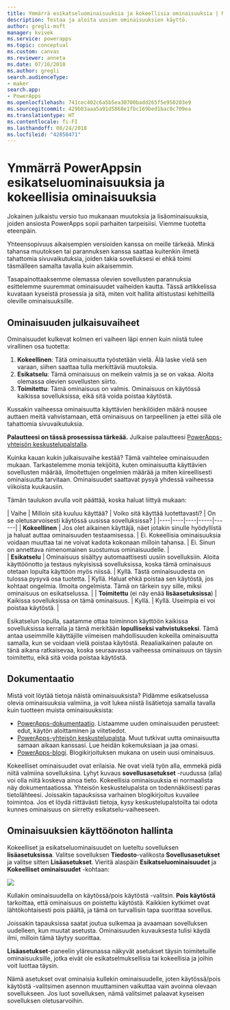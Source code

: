 ```yaml
---
title: Ymmärrä esikatseluominaisuuksia ja kokeellisia ominaisuuksia | Microsoft Docs
description: Testaa ja aloita uusien ominaisuuksien käyttö.
author: gregli-msft
manager: kvivek
ms.service: powerapps
ms.topic: conceptual
ms.custom: canvas
ms.reviewer: anneta
ms.date: 07/16/2018
ms.author: gregli
search.audienceType:
- maker
search.app:
- PowerApps
ms.openlocfilehash: 741cec402c6a5b5ea30700badd265f5e950203e9
ms.sourcegitcommit: 429b83aaa5a91d5868e1fbc169bed1bac0c709ea
ms.translationtype: HT
ms.contentlocale: fi-FI
ms.lasthandoff: 08/24/2018
ms.locfileid: "42858471"
---
```

# <a name="understand-experimental-and-preview-features-in-powerapps"></a>Ymmärrä PowerAppsin esikatseluominaisuuksia ja kokeellisia ominaisuuksia

Jokainen julkaistu versio tuo mukanaan muutoksia ja lisäominaisuuksia, joiden ansiosta PowerApps sopii parhaiten tarpeisiisi. Viemme tuotetta eteenpäin.  

Yhteensopivuus aikaisempien versioiden kanssa on meille tärkeää. Minkä tahansa muutoksen tai parannuksen kanssa saattaa kuitenkin ilmetä tahattomia sivuvaikutuksia, joiden takia sovelluksesi ei ehkä toimi täsmälleen samalta tavalla kuin aikaisemmin.

Tasapainottaaksemme olemassa olevien sovellusten parannuksia esittelemme suuremmat ominaisuudet vaiheiden kautta. Tässä artikkelissa kuvataan kyseistä prosessia ja sitä, miten voit hallita altistustasi kehitteillä oleville ominaisuuksille.

## <a name="feature-roll-out-stages"></a>Ominaisuuden julkaisuvaiheet

Ominaisuudet kulkevat kolmen eri vaiheen läpi ennen kuin niistä tulee virallinen osa tuotetta:

1. **Kokeellinen**: Tätä ominaisuutta työstetään vielä. Älä laske vielä sen varaan, siihen saattaa tulla merkittäviä muutoksia.
1. **Esikatselu**: Tämä ominaisuus on melkein valmis ja se on vakaa. Aloita olemassa olevien sovellusten siirto.
1. **Toimitettu**: Tämä ominaisuus on valmis. Ominaisuus on käytössä kaikissa sovelluksissa, eikä sitä voida poistaa käytöstä.

Kussakin vaiheessa ominaisuutta käyttävien henkilöiden määrä nousee auttaen meitä vahvistamaan, että ominaisuus on tarpeellinen ja ettei sillä ole tahattomia sivuvaikutuksia.

**Palautteesi on tässä prosessissa tärkeää.**  Julkaise palautteesi [PowerApps-yhteisön keskustelupalstalla](https://powerusers.microsoft.com/t5/PowerApps-Community/ct-p/PowerApps1).

Kuinka kauan kukin julkaisuvaihe kestää? Tämä vaihtelee ominaisuuden mukaan. Tarkastelemme monia tekijöitä, kuten ominaisuutta käyttävien sovellusten määrää, ilmoitettujen ongelmien määrää ja miten kiireellisesti ominaisuutta tarvitaan. Ominaisuudet saattavat pysyä yhdessä vaiheessa viikoista kuukausiin.

Tämän taulukon avulla voit päättää, koska haluat liittyä mukaan: 

| Vaihe | Milloin sitä kuuluu käyttää? | Voiko sitä käyttää luotettavasti? | On se oletusarvoisesti käytössä uusissa sovelluksissa? | 
|----|----|----|-----|------|
| **Kokeellinen** | Jos olet aikainen käyttäjä, näet jotakin sinulle hyödyllistä ja haluat auttaa ominaisuuden testaamisessa. | Ei.  Kokeellisia ominaisuuksia voidaan muuttaa tai ne voivat kadota kokonaan milloin tahansa. | Ei. Sinun on annettava nimenomainen suostumus ominaisuudelle.  |  
| **Esikatselu** | Ominaisuus sisältyy automaattisesti uusiin sovelluksiin.  Aloita käyttöönotto ja testaus nykyisissä sovelluksissa, koska tämä ominaisuus otetaan lopulta käyttöön myös niissä. | Kyllä. Tästä ominaisuudesta on tulossa pysyvä osa tuotetta.  | Kyllä. Haluat ehkä poistaa sen käytöstä, jos kohtaat ongelmia.  Ilmoita ongelmista. Tämä on tärkein syy sille, miksi ominaisuus on esikatselussa. | 
| **Toimitettu** (ei näy enää **lisäasetuksissa**) | Kaikissa sovelluksissa on tämä ominaisuus. | Kyllä. | Kyllä.  Useimpia ei voi poistaa käytöstä.  |  

Esikatselun lopulla, saatamme ottaa toiminnon käyttöön kaikissa sovelluksissa kerralla ja tämä merkitään **lopulliseksi vahvistukseksi**.  Tämä antaa useimmille käyttäjille viimeisen mahdollisuuden kokeilla ominaisuutta samalla, kun se voidaan vielä poistaa käytöstä. Reaaliaikainen palaute on tänä aikana ratkaisevaa, koska seuraavassa vaiheessa ominaisuus on täysin toimitettu, eikä sitä voida poistaa käytöstä.  

## <a name="documentation"></a>Dokumentaatio

Mistä voit löytää tietoja näistä ominaisuuksista?  Pidämme esikatselussa olevia ominaisuuksia valmiina, ja voit lukea niistä lisätietoja samalla tavalla kuin tuotteen muista ominaisuuksista: 
- [PowerApps-dokumentaatio](https://docs.microsoft.com/powerapps/maker/canvas-apps/getting-started). Listaamme uuden ominaisuuden perusteet: edut, käytön aloittaminen ja viitetiedot.
- [PowerApps-yhteisön keskustelupalsta](https://powerusers.microsoft.com/t5/PowerApps-Community/ct-p/PowerApps1).  Muut tutkivat uutta ominaisuutta samaan aikaan kanssasi. Lue heidän kokemuksiaan ja jaa omasi.
- [PowerApps-blogi](https://powerapps.microsoft.com/blog/).  Blogikirjoituksen mukana on usein uusi ominaisuus.

Kokeelliset ominaisuudet ovat erilaisia.  Ne ovat vielä työn alla, emmekä pidä niitä valmiina sovelluksina. Lyhyt kuvaus **sovellusasetukset** -ruudussa (alla) voi olla niitä koskeva ainoa tieto. Kokeellisia ominaisuuksia ei normaalista näy dokumentaatiossa. Yhteisön keskustelupalsta on todennäköisesti paras tietolähteesi.  Joissakin tapauksissa varhainen blogikirjoitus kuvailee toimintoa.  Jos et löydä riittävästi tietoja, kysy keskustelupalstoilta tai odota kunnes ominaisuus on siirretty esikatselu-vaiheeseen.

## <a name="controlling-which-features-are-enabled"></a>Ominaisuuksien käyttöönoton hallinta

Kokeelliset ja esikatseluominaisuudet on lueteltu sovelluksen **lisäasetuksissa**.  Valitse sovelluksen **Tiedosto**-valikosta **Sovellusasetukset** ja valitse sitten **Lisäasetukset**. Vieritä alaspäin **Esikatseluominaisuudet** ja **Kokeelliset ominaisuudet** -kohtaan:

![](media/working-with-experimental/advanced-settings.png)

Kullakin ominaisuudella on käytössä/pois käytöstä -valitsin.  **Pois käytöstä** tarkoittaa, että ominaisuus on poistettu käytöstä.  Kaikkien kytkimet ovat lähtökohtaisesti pois päältä, ja tämä on turvallisin tapa suorittaa sovellus.

Joissakin tapauksissa saatat joutua sulkemaa ja avaamaan sovelluksen uudelleen, kun muutat asetusta.  Ominaisuuden kuvauksesta tulisi käydä ilmi, milloin tämä täytyy suorittaa.

**Lisäasetukset**-paneelin yläreunassa näkyvät asetukset täysin toimitetuille ominaisuuksille, jotka eivät ole esikatselmuksellisia tai kokeellisia ja joihin voit luottaa täysin. 

Nämä asetukset ovat ominaisia kullekin ominaisuudelle, joten käytössä/pois käytöstä -valitsimen asennon muuttaminen vaikuttaa vain avoinna olevaan sovellukseen. Jos luot sovelluksen, nämä valitsimet palaavat kyseisen sovelluksen oletusarvoihin.

